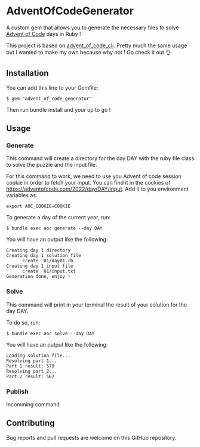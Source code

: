 # AdventOfCodeGenerator

A custom gem that allows you to generate the necessary files to solve [Advent of Code](https://advent-of-code.com) days in Ruby !

This project is based on [advent_of_code_cli](https://github.com/egiurleo/advent_of_code_cli). Pretty much the same
usage but I wanted to make my own because why not ! Go check it out 👌

## Installation

You can add this line to your Gemfile:

    $ gem "advent_of_code_generator"

Then run bundle install and your up to go !

## Usage

### Generate

This command will create a directory for the day DAY with the ruby file class to solve the puzzle and the input file.

For this command to work, we need to use you Advent of code session cookie in order to fetch your input. You can find
it in the cookies of https://adventofcode.com/2022/day/DAY/input. Add it to you environment variables as:

```
export AOC_COOKIE=COOKIE
```

To generate a day of the current year, run:

    $ bundle exec aoc generate --day DAY

You will have an output like the following:

```
Creating day 1 directory
Creating day 1 solution file
      create  01/day01.rb
Creating day 1 input file
      create  01/input.txt
Generation done, enjoy !

```

### Solve

This command will print in your terminal the result of your solution for the day DAY.

To do so, run:

    $ bundle exec aoc solve --day DAY

You will have an output like the following:

```
Loading solution file...
Resolving part 1...
Part 1 result: 579
Resolving part 2...
Part 2 result: 567
```

### Publish

Incomming command

## Contributing

Bug reports and pull requests are welcome on this GitHub repository.
